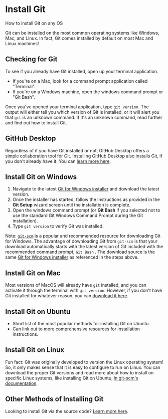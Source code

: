 # Install Git

How to install Git on any OS

Git can be installed on the most common operating systems like Windows, Mac, and Linux. In fact, Git comes installed by default on most Mac and Linux machines!

<!--- Can we use javascript to automatically detect OS and create quick access buttons for “download on Mac”, “Install on Mac” etc.
- Nav list for quick navigation to the following sections.-->

## Checking for Git

To see if you already have Git installed, open up your terminal application.

- If you're on a Mac, look for a command prompt application called "Terminal".
- If you're on a Windows machine, open the windows command prompt or "Git Bash".

Once you've opened your terminal application, type `git version`. The output will either tell you which version of Git is installed, or it will alert you that `git` is an unknown command. If it's an unknown command, read further and find out how to install Git.

## GitHub Desktop

Regardless of if you have Git installed or not, GitHub Desktop offers a simple collaboration tool for Git. Installing GitHub Desktop also installs Git, if you don't already have it. You can [learn more here](https://desktop.github.com/).

## Install Git on Windows

1) Navigate to the latest [Git for Windows installer](https://gitforwindows.org/) and download the latest version.
2) Once the installer has started, follow the instructions as provided in the **Git Setup** wizard screen until the installation is complete.
3) Open the windows command prompt (or **Git Bash** if you selected not to use the standard Git Windows Command Prompt during the Git installation).
4) Type `git version` to verify Git was installed.

Note: [`git-scm`](https://git-scm.com/download/win) is a popular and recommended resource for downloading Git for Windows. The advantage of downloading Git from `git-scm` is that your download automatically starts with the latest version of Git included with the recommended command prompt, `Git Bash` . The download source is the same [Git for Windows installer](https://gitforwindows.org/) as referenced in the steps above.

## Install Git on Mac

Most versions of MacOS will already have `git` installed, and you can activate it through the terminal with `git version`. However, if you don't have Git installed for whatever reason, you can [download it here](https://git-scm.com/download/mac).

## Install Git on Ubuntu

- Short list of the most popular methods for installing Git on Ubuntu.
- Can link out to more comprehensive resources for installation instructions.

## Install Git on Linux

Fun fact: Git was originally developed to version the Linux operating system! So, it only makes sense that it is easy to configure to run on Linux. You can download the proper Git versions and read more about how to install on specific Linux systems, like installing Git on Ubuntu, [in git-scm's documentation](https://git-scm.com/download/linux).

## Other Methods of Installing Git

Looking to install Git via the source code? [Learn more here](https://git-scm.com/book/en/v2/Getting-Started-Installing-Git).
